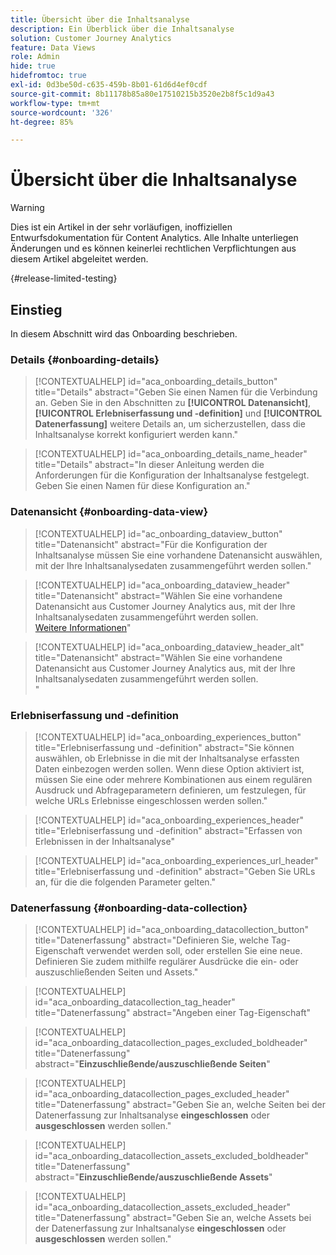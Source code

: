 ```yaml
---
title: Übersicht über die Inhaltsanalyse
description: Ein Überblick über die Inhaltsanalyse
solution: Customer Journey Analytics
feature: Data Views
role: Admin
hide: true
hidefromtoc: true
exl-id: 0d3be50d-c635-459b-8b01-61d6d4ef0cdf
source-git-commit: 8b11178b85a80e17510215b3520e2b8f5c1d9a43
workflow-type: tm+mt
source-wordcount: '326'
ht-degree: 85%

---
```


# Übersicht über die Inhaltsanalyse

<!-- 
This is a placeholder article for upcoming Content Analytics documentation. Currently used to set up contextual help entries for developer working on onboarding UI and workspace UI 
-->

>[!WARNING]
>
>Dies ist ein Artikel in der sehr vorläufigen, inoffiziellen Entwurfsdokumentation für Content Analytics. Alle Inhalte unterliegen Änderungen und es können keinerlei rechtlichen Verpflichtungen aus diesem Artikel abgeleitet werden.
>

{#release-limited-testing}


## Einstieg

In diesem Abschnitt wird das Onboarding beschrieben.

### Details {#onboarding-details}

<!-- markdownlint-disable MD034 -->

>[!CONTEXTUALHELP]
>id="aca_onboarding_details_button"
>title="Details"
>abstract="Geben Sie einen Namen für die Verbindung an. Geben Sie in den Abschnitten zu **[!UICONTROL Datenansicht]**, **[!UICONTROL Erlebniserfassung und -definition]** und **[!UICONTROL Datenerfassung]** weitere Details an, um sicherzustellen, dass die Inhaltsanalyse korrekt konfiguriert werden kann."

>[!CONTEXTUALHELP]
>id="aca_onboarding_details_name_header"
>title="Details"
>abstract="In dieser Anleitung werden die Anforderungen für die Konfiguration der Inhaltsanalyse festgelegt. Geben Sie einen Namen für diese Konfiguration an."

<!-- markdownlint-enable MD034 -->


### Datenansicht {#onboarding-data-view}

<!-- markdownlint-disable MD034 -->

>[!CONTEXTUALHELP]
>id="ac_onboarding_dataview_button"
>title="Datenansicht"
>abstract="Für die Konfiguration der Inhaltsanalyse müssen Sie eine vorhandene Datenansicht auswählen, mit der Ihre Inhaltsanalysedaten zusammengeführt werden sollen."

>[!CONTEXTUALHELP]
>id="aca_onboarding_dataview_header"
>title="Datenansicht"
>abstract="Wählen Sie eine vorhandene Datenansicht aus Customer Journey Analytics aus, mit der Ihre Inhaltsanalysedaten zusammengeführt werden sollen.<br/>[Weitere Informationen](/help/data-views/data-views.md)"

>[!CONTEXTUALHELP]
>id="aca_onboarding_dataview_header_alt"
>title="Datenansicht"
>abstract="Wählen Sie eine vorhandene Datenansicht aus Customer Journey Analytics aus, mit der Ihre Inhaltsanalysedaten zusammengeführt werden sollen.<br/>"

<!-- markdownlint-enable MD034 -->


### Erlebniserfassung und -definition

<!-- markdownlint-disable MD034 -->

>[!CONTEXTUALHELP]
>id="aca_onboarding_experiences_button"
>title="Erlebniserfassung und -definition"
>abstract="Sie können auswählen, ob Erlebnisse in die mit der Inhaltsanalyse erfassten Daten einbezogen werden sollen. Wenn diese Option aktiviert ist, müssen Sie eine oder mehrere Kombinationen aus einem regulären Ausdruck und Abfrageparametern definieren, um festzulegen, für welche URLs Erlebnisse eingeschlossen werden sollen."

>[!CONTEXTUALHELP]
>id="aca_onboarding_experiences_header"
>title="Erlebniserfassung und -definition"
>abstract="Erfassen von Erlebnissen in der Inhaltsanalyse"

>[!CONTEXTUALHELP]
>id="aca_onboarding_experiences_url_header"
>title="Erlebniserfassung und -definition"
>abstract="Geben Sie URLs an, für die die folgenden Parameter gelten."

<!-- markdownlint-enable MD034 -->


### Datenerfassung {#onboarding-data-collection}

<!-- markdownlint-disable MD034 -->

>[!CONTEXTUALHELP]
>id="aca_onboarding_datacollection_button"
>title="Datenerfassung"
>abstract="Definieren Sie, welche Tag-Eigenschaft verwendet werden soll, oder erstellen Sie eine neue. Definieren Sie zudem mithilfe regulärer Ausdrücke die ein- oder auszuschließenden Seiten und Assets."

>[!CONTEXTUALHELP]
>id="aca_onboarding_datacollection_tag_header"
>title="Datenerfassung"
>abstract="Angeben einer Tag-Eigenschaft"

>[!CONTEXTUALHELP]
>id="aca_onboarding_datacollection_pages_excluded_boldheader"
>title="Datenerfassung"
>abstract="**Einzuschließende/auszuschließende Seiten**"

>[!CONTEXTUALHELP]
>id="aca_onboarding_datacollection_pages_excluded_header"
>title="Datenerfassung"
>abstract="Geben Sie an, welche Seiten bei der Datenerfassung zur Inhaltsanalyse **eingeschlossen** oder **ausgeschlossen** werden sollen."

>[!CONTEXTUALHELP]
>id="aca_onboarding_datacollection_assets_excluded_boldheader"
>title="Datenerfassung"
>abstract="**Einzuschließende/auszuschließende Assets**"

>[!CONTEXTUALHELP]
>id="aca_onboarding_datacollection_assets_excluded_header"
>title="Datenerfassung"
>abstract="Geben Sie an, welche Assets bei der Datenerfassung zur Inhaltsanalyse **eingeschlossen** oder **ausgeschlossen** werden sollen."


<!-- markdownlint-enable MD034 -->
